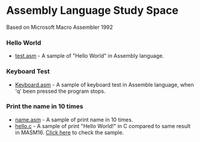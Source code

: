# Assembly Language Study Space
Based on Microsoft Macro Assembler 1992

### Hello World
- [test.asm](HelloWorld/test.asm) - A sample of "Hello World" in Assembly language.

### Keyboard Test
- [Keyboard.asm](KeyboardTest/Keyboard.asm) - A sample of keyboard test in Assemble language, when 'q' been pressed the program stops.

### Print the name in 10 times
- [name.asm](PrintName10Times/name.asm) - A sample of print name in 10 times.
- [hello.c](PrintName10Times/hello.c) - A sample of print "Hello World!" in C compared to same result in MASM16. [Click here](PrintName10Times/hellow.asm) to check the sample.